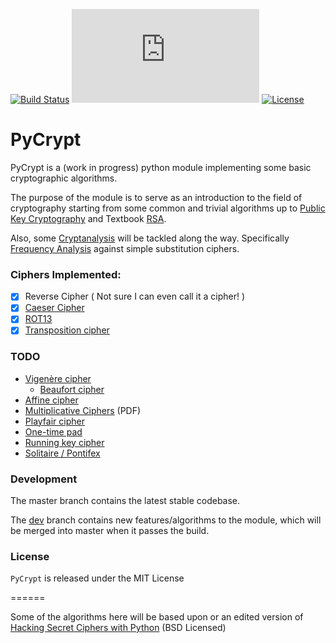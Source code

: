 [![Build Status](https://travis-ci.org/Yohanna/PyCrypt.svg?branch=master)](https://travis-ci.org/Yohanna/PyCrypt)
[![Analytics](https://ga-beacon.appspot.com/UA-57898843-1/PyCrypt/README.md)](https://github.com/igrigorik/ga-beacon)
[![License](https://img.shields.io/badge/license-MIT%20License-blue.svg?style=flat)](https://github.com/Yohanna/PyCrypt/blob/master/LICENSE.txt)



PyCrypt
=======

PyCrypt is a (work in progress) python module implementing some basic cryptographic algorithms.

The purpose of the module is to serve as an introduction to the field of cryptography starting from some common and trivial algorithms up to [Public Key Cryptography](http://en.wikipedia.org/wiki/Public-key_cryptography) and Textbook [RSA](http://en.wikipedia.org/wiki/RSA_(cryptosystem)).

Also, some [Cryptanalysis](http://en.wikipedia.org/wiki/Cryptanalysis) will be tackled along the way. Specifically [Frequency Analysis](http://en.wikipedia.org/wiki/Frequency_analysis) against simple substitution ciphers.


### Ciphers Implemented:

* [x] Reverse Cipher ( Not sure I can even call it a cipher! )
* [x] [Caeser Cipher](http://en.wikipedia.org/wiki/Caesar_cipher)
* [x] [ROT13](http://en.wikipedia.org/wiki/ROT13)
* [x] [Transposition cipher](http://en.wikipedia.org/wiki/Transposition_cipher)

### TODO

* [Vigenère cipher](http://en.wikipedia.org/wiki/Vigen%C3%A8re_cipher)
    * [Beaufort cipher](http://en.wikipedia.org/wiki/Beaufort_cipher)
* [Affine cipher](http://en.wikipedia.org/wiki/Affine_cipher)
* [Multiplicative Ciphers](http://www.nku.edu/~christensen/section%206%20multiplicative%20ciphers.pdf) (PDF)
* [Playfair cipher](http://en.wikipedia.org/wiki/Playfair_cipher)
* [One-time pad](http://en.wikipedia.org/wiki/One-time_pad)
* [Running key cipher](http://en.wikipedia.org/wiki/Running_key_cipher)
* [Solitaire / Pontifex](http://en.wikipedia.org/wiki/Solitaire_(cipher))

### Development

The master branch contains the latest stable codebase.

The [dev](https://github.com/Yohanna/PyCrypt/tree/dev) branch contains new features/algorithms to the module, which will be merged into master when it passes the build.


### License

`PyCrypt` is released under the MIT License

======

Some of the algorithms here will be based upon or an edited version of [Hacking Secret Ciphers with Python](http://inventwithpython.com/hacking) (BSD Licensed)
